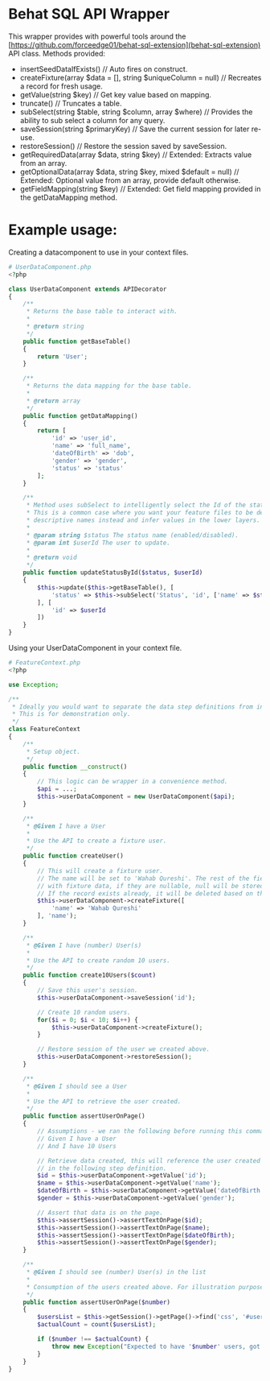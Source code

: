 Behat SQL API Wrapper
=================

This wrapper provides with powerful tools around the [https://github.com/forceedge01/behat-sql-extension](behat-sql-extension) API class. Methods provided:

- insertSeedDataIfExists() // Auto fires on construct.
- createFixture(array $data = [], string $uniqueColumn = null) // Recreates a record for fresh usage.
- getValue(string $key) // Get key value based on mapping.
- truncate() // Truncates a table.
- subSelect(string $table, string $column, array $where) // Provides the ability to sub select a column for any query.
- saveSession(string $primaryKey) // Save the current session for later re-use.
- restoreSession() // Restore the session saved by saveSession.
- getRequiredData(array $data, string $key) // Extended: Extracts value from an array.
- getOptionalData(array $data, string $key, mixed $default = null) // Extended: Optional value from an array, provide default otherwise.
- getFieldMapping(string $key) // Extended: Get field mapping provided in the getDataMapping method.

Example usage:
==============

Creating a datacomponent to use in your context files.

```php
# UserDataComponent.php
<?php

class UserDataComponent extends APIDecorator
{
	/**
     * Returns the base table to interact with.
     *
     * @return string
     */
    public function getBaseTable()
    {
    	return 'User';
    }

    /**
     * Returns the data mapping for the base table.
     *
     * @return array
     */
    public function getDataMapping()
    {
    	return [
    		'id' => 'user_id',
    		'name' => 'full_name',
    		'dateOfBirth' => 'dob',
    		'gender' => 'gender',
    		'status' => 'status'
    	];
    }

    /**
     * Method uses subSelect to intelligently select the Id of the status and updates the user record.
     * This is a common case where you want your feature files to be descriptive and won't just pass in id's, use
     * descriptive names instead and infer values in the lower layers.
     *
     * @param string $status The status name (enabled/disabled).
     * @param int $userId The user to update.
     *
     * @return void
     */
    public function updateStatusById($status, $userId)
    {
    	$this->update($this->getBaseTable(), [
    		'status' => $this->subSelect('Status', 'id', ['name' => $status])
    	], [
    		'id' => $userId
    	])
    }
}

```

Using your UserDataComponent in your context file.

```php
# FeatureContext.php
<?php

use Exception;

/**
 * Ideally you would want to separate the data step definitions from interactive/assertive step definitions.
 * This is for demonstration only.
 */
class FeatureContext
{
	/**
	 * Setup object.
	 */
	public function __construct()
	{
		// This logic can be wrapper in a convenience method.
		$api = ...;
		$this->userDataComponent = new UserDataComponent($api);
	}

	/**
	 * @Given I have a User
	 *
	 * Use the API to create a fixture user.
	 */
	public function createUser()
	{
		// This will create a fixture user.
		// The name will be set to 'Wahab Qureshi'. The rest of the fields if required by the database will be autofilled
		// with fixture data, if they are nullable, null will be stored.
		// If the record exists already, it will be deleted based on the 'name' key provided.
		$this->userDataComponent->createFixture([
			'name' => 'Wahab Qureshi'
		], 'name');
	}

	/**
	 * @Given I have (number) User(s)
	 *
	 * Use the API to create random 10 users.
	 */
	public function create10Users($count)
	{
		// Save this user's session.
		$this->userDataComponent->saveSession('id');

		// Create 10 random users.
		for($i = 0; $i < 10; $i++) {
			$this->userDataComponent->createFixture();
		}

		// Restore session of the user we created above.
		$this->userDataComponent->restoreSession();
	}

	/**
	 * @Given I should see a User
	 *
	 * Use the API to retrieve the user created.
	 */
	public function assertUserOnPage()
	{
		// Assumptions - we ran the following before running this command:
		// Given I have a User
		// And I have 10 Users

		// Retrieve data created, this will reference the user created by 'Given I have a User' as the session was preserved
		// in the following step definition.
		$id = $this->userDataComponent->getValue('id');
		$name = $this->userDataComponent->getValue('name');
		$dateOfBirth = $this->userDataComponent->getValue('dateOfBirth');
		$gender = $this->userDataComponent->getValue('gender');

		// Assert that data is on the page.
		$this->assertSession()->assertTextOnPage($id);
		$this->assertSession()->assertTextOnPage($name);
		$this->assertSession()->assertTextOnPage($dateOfBirth);
		$this->assertSession()->assertTextOnPage($gender);
	}

	/**
	 * @Given I should see (number) User(s) in the list
	 *
	 * Consumption of the users created above. For illustration purposes only.
	 */
	public function assertUserOnPage($number)
	{
		$usersList = $this->getSession()->getPage()->find('css', '#usersListContainer li');
		$actualCount = count($usersList);

		if ($number !== $actualCount) {
			throw new Exception("Expected to have '$number' users, got '$actualCount'");
		}
	}
}